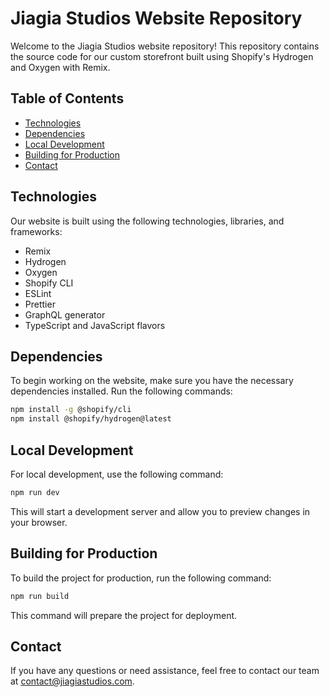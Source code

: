 # Jiagia Studios Website Repository

Welcome to the Jiagia Studios website repository! This repository contains the source code for our custom storefront built using Shopify's Hydrogen and Oxygen with Remix.

## Table of Contents
- [Technologies](#technologies)
- [Dependencies](#dependencies)
- [Local Development](#local-development)
- [Building for Production](#building-for-production)
- [Contact](#contact)

## Technologies

Our website is built using the following technologies, libraries, and frameworks:

- Remix
- Hydrogen
- Oxygen
- Shopify CLI
- ESLint
- Prettier
- GraphQL generator
- TypeScript and JavaScript flavors

## Dependencies

To begin working on the website, make sure you have the necessary dependencies installed. Run the following commands:

```bash
npm install -g @shopify/cli
npm install @shopify/hydrogen@latest
```

## Local Development

For local development, use the following command:

```bash
npm run dev
```

This will start a development server and allow you to preview changes in your browser.

## Building for Production

To build the project for production, run the following command:

```bash
npm run build
```

This command will prepare the project for deployment.

## Contact

If you have any questions or need assistance, feel free to contact our team at contact@jiagiastudios.com.